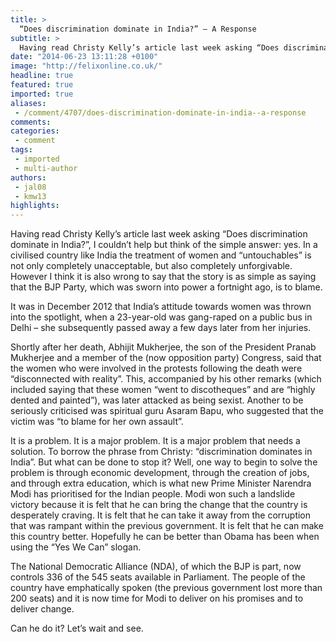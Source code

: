```yaml
---
title: >
  “Does discrimination dominate in India?” – A Response
subtitle: >
  Having read Christy Kelly’s article last week asking “Does discrimination dominate in India?”, I couldn’t help but think of the simple answer: yes.
date: "2014-06-23 13:11:28 +0100"
image: "http://felixonline.co.uk/"
headline: true
featured: true
imported: true
aliases:
 - /comment/4707/does-discrimination-dominate-in-india--a-response
comments:
categories:
 - comment
tags:
 - imported
 - multi-author
authors:
 - jal08
 - kmw13
highlights:
---
```


Having read Christy Kelly’s article last week asking “Does discrimination dominate in India?”, I couldn’t help but think of the simple answer: yes. In a civilised country like India the treatment of women and “untouchables” is not only completely unacceptable, but also completely unforgivable. However I think it is also wrong to say that the story is as simple as saying that the BJP Party, which was sworn into power a fortnight ago, is to blame.

It was in December 2012 that India’s attitude towards women was thrown into the spotlight, when a 23-year-old was gang-raped on a public bus in Delhi – she subsequently passed away a few days later from her injuries.

Shortly after her death, Abhijit Mukherjee, the son of the President Pranab Mukherjee and a member of the (now opposition party) Congress, said that the women who were involved in the protests following the death were “disconnected with reality”. This, accompanied by his other remarks (which included saying that these women “went to discotheques” and are “highly dented and painted”), was later attacked as being sexist. Another to be seriously criticised was spiritual guru Asaram Bapu, who suggested that the victim was “to blame for her own assault”.

It is a problem. It is a major problem. It is a major problem that needs a solution. To borrow the phrase from Christy: “discrimination dominates in India”. But what can be done to stop it? Well, one way to begin to solve the problem is through economic development, through the creation of jobs, and through extra education, which is what new Prime Minister Narendra Modi has prioritised for the Indian people. Modi won such a landslide victory because it is felt that he can bring the change that the country is desperately craving. It is felt that he can take it away from the corruption that was rampant within the previous government. It is felt that he can make this country better. Hopefully he can be better than Obama has been when using the “Yes We Can” slogan.

The National Democratic Alliance (NDA), of which the BJP is part, now controls 336 of the 545 seats available in Parliament. The people of the country have emphatically spoken (the previous government lost more than 200 seats) and it is now time for Modi to deliver on his promises and to deliver change.

Can he do it? Let’s wait and see.
